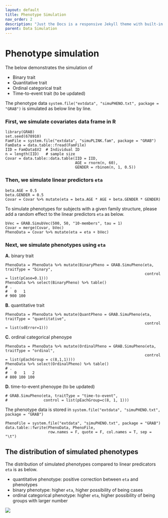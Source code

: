 ```yaml
---
layout: default
title: Phenotype Simulation
nav_order: 2
description: "Just the Docs is a responsive Jekyll theme with built-in search that is easily customizable and hosted on GitHub Pages."
parent: Data Simulation
---
```


# Phenotype simulation

The below demonstrates the simulation of
- Binary trait
- Quantitative trait
- Ordinal categorical trait
- Time-to-event trait (to be updated)

The phenotype data ```system.file("extdata", "simuPHENO.txt", package = "GRAB")``` is simulated as below line by line.

### First, we simulate covariates data frame in R

```
library(GRAB)
set.seed(678910)
FamFile = system.file("extdata", "simuPLINK.fam", package = "GRAB")
FamData = data.table::fread(FamFile)
IID = FamData$V2  # Individual ID
n = length(IID)   # sample size
Covar = data.table::data.table(IID = IID,
                               AGE = rnorm(n, 60), 
                               GENDER = rbinom(n, 1, 0.5))
```

### Then, we simulate linear predictors ```eta```

```
beta.AGE = 0.5
beta.GENDER = 0.5
Covar = Covar %>% mutate(eta = beta.AGE * AGE + beta.GENDER * GENDER)
```

To simulate phenotypes for subjects with a given family structure, please add a random effect to the linear predictors ```eta``` as below.

```
bVec = GRAB.SimubVec(500, 50, "10-members", tau = 1)
Covar = merge(Covar, bVec)
PhenoData = Covar %>% mutate(eta = eta + bVec)
```

### Next, we simulate phenotypes using ```eta```

**A.** binary trait
```
PhenoData = PhenoData %>% mutate(BinaryPheno = GRAB.SimuPheno(eta, traitType = "binary", 
                                                              control = list(pCase=0.1)))
PhenoData %>% select(BinaryPheno) %>% table()
# .
#   0   1 
# 900 100
```

**B.** quantitative trait
```
PhenoData = PhenoData %>% mutate(QuantPheno = GRAB.SimuPheno(eta, traitType = "quantitative", 
                                                              control = list(sdError=1)))
```

**C.** ordinal categorical phenoype
```
PhenoData = PhenoData %>% mutate(OrdinalPheno = GRAB.SimuPheno(eta, traitType = "ordinal", 
                                                              control = list(pEachGroup = c(8,1,1))))
PhenoData %>% select(OrdinalPheno) %>% table()
# .
#   0   1   2 
# 800 100 100
```

**D.** time-to-event phenoype (to be updated)
```
# GRAB.SimuPheno(eta, traitType = "time-to-event",
#                control = list(pEachGroup=c(8, 1, 1)))
```

The phenotype data is stored in ```system.file("extdata", "simuPHENO.txt", package = "GRAB")```
```
PhenoFile = system.file("extdata", "simuPHENO.txt", package = "GRAB")
data.table::fwrite(PhenoData, PhenoFile, 
                   row.names = F, quote = F, col.names = T, sep = "\t")                  
```

## The distribution of simulated phenotypes
The distribution of simulated phenotypes compared to linear predicators ```eta``` is as below.
- quantitative phenotype: positive correction between ```eta``` and phenotypes
- binary phenotype: higher ```eta```, higher possibility of being cases
- ordinal categorical phenotype: higher ```eta```, higher possibility of being groups with larger number

<img src="{{site.baseurl | prepend: site.url}}img/SimuPheno.jpeg">






